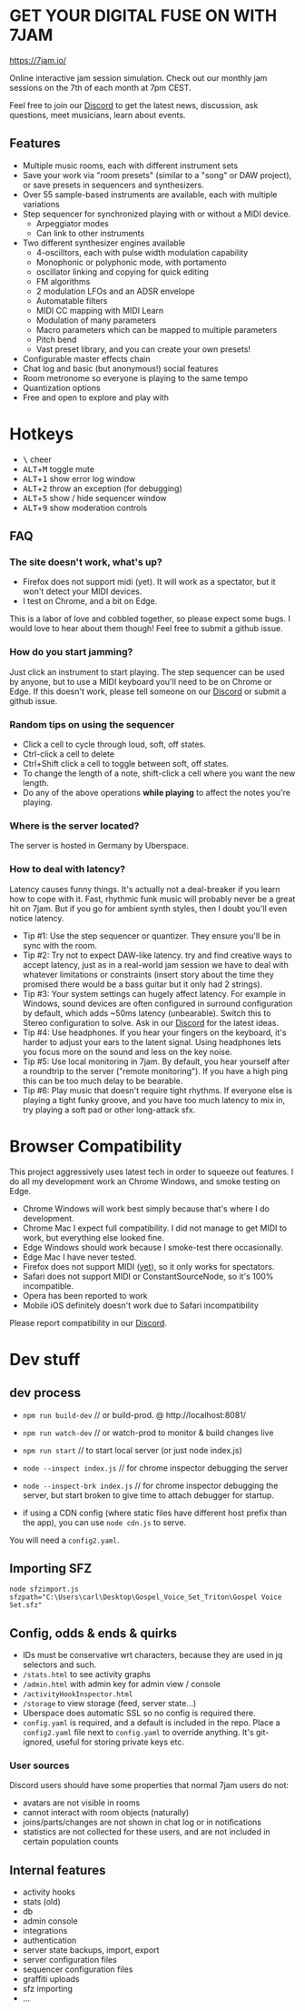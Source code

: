 # GET YOUR DIGITAL FUSE ON WITH 7JAM

https://7jam.io/

Online interactive jam session simulation. Check out our monthly jam sessions on the 7th of each month at 7pm CEST.

Feel free to join our [Discord](https://discord.gg/kkf9gQfKAd) to get the latest news, discussion, ask questions, meet musicians, learn about events.

## Features

- Multiple music rooms, each with different instrument sets
- Save your work via "room presets" (similar to a "song" or DAW project), or save presets in sequencers and synthesizers.
- Over 55 sample-based instruments are available, each with multiple variations
- Step sequencer for synchronized playing with or without a MIDI device.
  - Arpeggiator modes
  - Can link to other instruments
- Two different synthesizer engines available
  - 4-oscilltors, each with pulse width modulation capability
  - Monophonic or polyphonic mode, with portamento
  - oscillator linking and copying for quick editing
  - FM algorithms
  - 2 modulation LFOs and an ADSR envelope
  - Automatable filters
  - MIDI CC mapping with MIDI Learn
  - Modulation of many parameters
  - Macro parameters which can be mapped to multiple parameters
  - Pitch bend
  - Vast preset library, and you can create your own presets!
- Configurable master effects chain
- Chat log and basic (but anonymous!) social features
- Room metronome so everyone is playing to the same tempo
- Quantization options
- Free and open to explore and play with


# Hotkeys

- <kbd>\\</kbd> cheer
- <kbd>ALT</kbd>+<kbd>M</kbd> toggle mute
- <kbd>ALT</kbd>+<kbd>1</kbd> show error log window
- <kbd>ALT</kbd>+<kbd>2</kbd> throw an exception (for debugging)
- <kbd>ALT</kbd>+<kbd>5</kbd> show / hide sequencer window
- <kbd>ALT</kbd>+<kbd>9</kbd> show moderation controls


## FAQ

### The site doesn't work, what's up?

- Firefox does not support midi (yet). It will work as a spectator, but it won't detect your MIDI devices.
- I test on Chrome, and a bit on Edge.

This is a labor of love and cobbled together, so please expect some bugs. I would love to hear about them though! Feel free to submit a github issue.

### How do you start jamming?

Just click an instrument to start playing. The step sequencer can be used by anyone, but to use a MIDI keyboard you'll need to be on Chrome or Edge. If this doesn't work, please tell someone on our [Discord](https://discord.gg/kkf9gQfKAd) or submit a github issue.

### Random tips on using the sequencer

- Click a cell to cycle through loud, soft, off states.
- Ctrl-click a cell to delete
- Ctrl+Shift click a cell to toggle between soft, off states.
- To change the length of a note, shift-click a cell where you want the new length.
- Do any of the above operations **while playing** to affect the notes you're playing.


### Where is the server located?

The server is hosted in Germany by Uberspace.

### How to deal with latency?

Latency causes funny things. It's actually not a deal-breaker if you learn how to cope with it. Fast, rhythmic funk music will probably never be a great hit on 7jam. But if you go for ambient synth styles, then I doubt you'll even notice latency.

- Tip #1: Use the step sequencer or quantizer. They ensure you'll be in sync with the room.
- Tip #2: Try not to expect DAW-like latency. try and find creative ways to accept latency, just as in a real-world jam session we have to deal with whatever limitations or constraints (insert story about the time they promised there would be a bass guitar but it only had 2 strings).
- Tip #3: Your system settings can hugely affect latency. For example in Windows, sound devices are often configured in surround configuration by default, which adds ~50ms latency (unbearable). Switch this to Stereo configuration to solve. Ask in our [Discord](https://discord.gg/kkf9gQfKAd) for the latest ideas.
- Tip #4: Use headphones. If you hear your fingers on the keyboard, it's harder to adjust your ears to the latent signal. Using headphones lets you focus more on the sound and less on the key noise.
- Tip #5: Use local monitoring in 7jam. By default, you hear yourself after a roundtrip to the server ("remote monitoring"). If you have a high ping this can be too much delay to be bearable.
- Tip #6: Play music that doesn't require tight rhythms. If everyone else is playing a tight funky groove, and you have too much latency to mix in, try playing a soft pad or other long-attack sfx.


# Browser Compatibility
This project aggressively uses latest tech in order to squeeze out features. I do all my development work an Chrome Windows, and smoke testing on Edge.

- Chrome Windows will work best simply because that's where I do development.
- Chrome Mac I expect full compatibility. I did not manage to get MIDI to work, but everything else looked fine.
- Edge Windows should work because I smoke-test there occasionally.
- Edge Mac I have never tested.
- Firefox does not support MIDI ([yet](https://bugzilla.mozilla.org/show_bug.cgi?id=836897)), so it only works for spectators.
- Safari does not support MIDI or ConstantSourceNode, so it's 100% incompatible.
- Opera has been reported to work
- Mobile iOS definitely doesn't work due to Safari incompatibility

Please report compatibility in our [Discord](https://discord.gg/kkf9gQfKAd).

# Dev stuff

## dev process

- `npm run build-dev` // or build-prod. @ http://localhost:8081/
- `npm run watch-dev` // or watch-prod to monitor & build changes live
- `npm run start` // to start local server (or just node index.js)
- `node --inspect index.js` // for chrome inspector debugging the server
- `node --inspect-brk index.js` // for chrome inspector debugging the server, but start broken to give time to attach debugger for startup.

- if using a CDN config (where static files have different host prefix than the app), you can use `node cdn.js` to serve.

You will need a `config2.yaml`.

## Importing SFZ

    node sfzimport.js sfzpath="C:\Users\carl\Desktop\Gospel_Voice_Set_Triton\Gospel Voice Set.sfz"

## Config, odds & ends & quirks

- IDs must be conservative wrt characters, because they are used in jq selectors and such.
- `/stats.html` to see activity graphs
- `/admin.html` with admin key for admin view / console
- `/activityHookInspector.html`
- `/storage` to view storage (feed, server state...)
- Uberspace does automatic SSL so no config is required there.
- `config.yaml` is required, and a default is included in the repo. Place a `config2.yaml` file next to `config.yaml` to override anything. It's git-ignored, useful for storing private keys etc.

### User sources

Discord users should have some properties that normal 7jam users do not:

* avatars are not visible in rooms
* cannot interact with room objects (naturally)
* joins/parts/changes are not shown in chat log or in notifications
* statistics are not collected for these users, and are not included in certain population counts


## Internal features

* activity hooks
* stats (old)
* db
* admin console
* integrations
* authentication
* server state backups, import, export
* server configuration files
* sequencer configuration files
* graffiti uploads
* sfz importing
* ...





